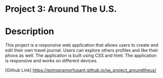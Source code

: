 # Project 3: Around The U.S.

# Description

This project is a responsive web application that allows users to create and edit their own travel journal. Users can explore others profiles and like their phoos as well.
The application is built using CSS and html.
The application is responsive and works on different devices.

[Github Link] https://extropramorfusant.github.io/se_project_aroundtheus/
